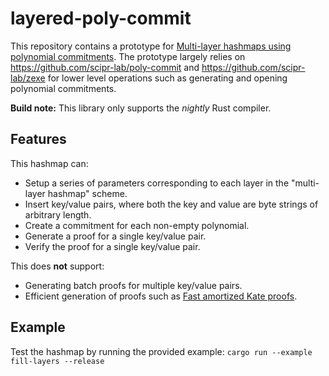 # layered-poly-commit

This repository contains a prototype for [Multi-layer hashmaps using polynomial commitments](https://ethresear.ch/t/multi-layer-hashmaps-for-state-storage/). The prototype largely relies on https://github.com/scipr-lab/poly-commit and https://github.com/scipr-lab/zexe for lower level operations such as generating and opening polynomial commitments. 

**Build note:** This library only supports the _nightly_ Rust compiler.

## Features
This hashmap can:
 - Setup a series of parameters corresponding to each layer in the "multi-layer hashmap" scheme. 
 - Insert key/value pairs, where both the key and value are byte strings of arbitrary length.
 - Create a commitment for each non-empty polynomial.
 - Generate a proof for a single key/value pair.
 - Verify the proof for a single key/value pair.
 
This does **not** support:
 - Generating batch proofs for multiple key/value pairs.
 - Efficient generation of proofs such as [Fast amortized Kate proofs](https://github.com/khovratovich/Kate/blob/f4e54722f27d6f918c7b6c6d7c7614e3dbfa4c25/Kate_amortized.pdf).

## Example
Test the hashmap by running the provided example:
`cargo run --example fill-layers --release`
